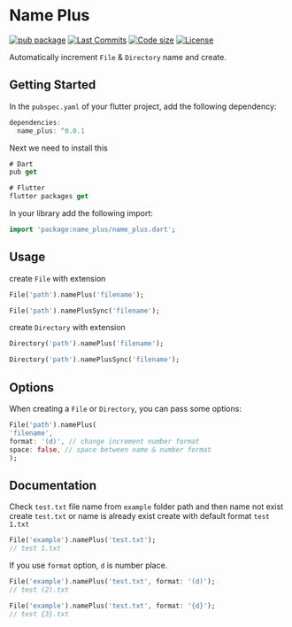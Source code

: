 # Name Plus

[![pub package](https://img.shields.io/pub/v/name_plus.svg?logo=dart&logoColor=00b9fc)](https://pub.dev/packages/name_plus)
[![Last Commits](https://img.shields.io/github/last-commit/thitlwincoder/name_plus?logo=git&logoColor=white)](https://github.com/thitlwincoder/name_plus/commits/master)
[![Code size](https://img.shields.io/github/languages/code-size/thitlwincoder/name_plus?logo=github&logoColor=white)](https://github.com/thitlwincoder/name_plus)
[![License](https://img.shields.io/github/license/thitlwincoder/name_plus?logo=open-source-initiative&logoColor=green)](https://github.com/leisim/thitlwincoder/name_plus/master/LICENSE)

Automatically increment `File` & `Directory` name and create.

## Getting Started

In the `pubspec.yaml` of your flutter project, add the following dependency:
```dart
dependencies:
  name_plus: ^0.0.1
```
Next we need to install this
```dart
# Dart
pub get

# Flutter
flutter packages get
```
In your library add the following import:
```dart
import 'package:name_plus/name_plus.dart';
```

## Usage

create `File` with extension

```dart
File('path').namePlus('filename');

File('path').namePlusSync('filename');
```

create `Directory` with extension

```dart
Directory('path').namePlus('filename');

Directory('path').namePlusSync('filename');
```

## Options 

When creating a `File` or  `Directory`, you can pass some options:
```dart
File('path').namePlus(
'filename',
format: '(d)', // change increment number format
space: false, // space between name & number format
);
```

## Documentation

Check `test.txt` file name from `example` folder path and then name not exist create `test.txt` or name is already exist create with default format `test 1.txt`
```dart
File('example').namePlus('test.txt');
// test 1.txt
```
If you use `format` option, `d` is number place.

```dart
File('example').namePlus('test.txt', format: '(d)');
// test (2).txt

File('example').namePlus('test.txt', format: '{d}');
// test {3}.txt
```
